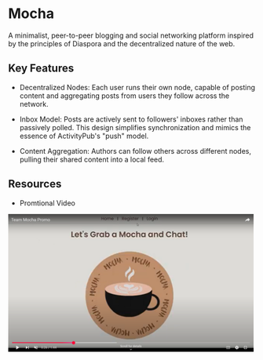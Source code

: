 # Mocha
A minimalist, peer-to-peer blogging and social networking platform inspired by the principles of Diaspora and the decentralized nature of the web.

## Key Features
- Decentralized Nodes: Each user runs their own node, capable of posting content and aggregating posts from users they follow across the network.

- Inbox Model: Posts are actively sent to followers' inboxes rather than passively polled. This design simplifies synchronization and mimics the essence of ActivityPub's "push" model.

- Content Aggregation: Authors can follow others across different nodes, pulling their shared content into a local feed.

## Resources
- Promtional Video
<a href="https://www.youtube.com/watch?v=viOFeeVYwWs">
  <img src="https://github.com/Tjasn159/Mocha/blob/main/w25-project-mod-mocha-main/app/static/authors/images/Screenshot%20(59).png" width="500">
</a>



